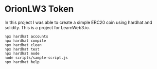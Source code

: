 # OrionLW3 Token

In this project I was able to create a simple ERC20 coin using hardhat and solidity. This is a project for LearnWeb3.io.

```shell
npx hardhat accounts
npx hardhat compile
npx hardhat clean
npx hardhat test
npx hardhat node
node scripts/sample-script.js
npx hardhat help
```
